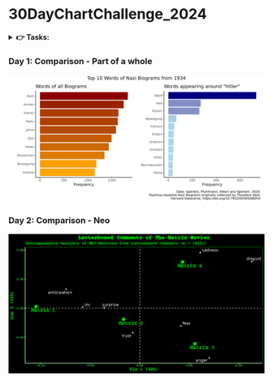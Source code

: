 # 30DayChartChallenge_2024

<details>
<summary><b> 👉️ Tasks: </b></summary>

 <img src="tasks.png" width="750em">

</details>

 
### Day 1: Comparison - Part of a whole

<img src="day1/plot.png" width="750em">

### Day 2: Comparison - Neo

<img src="day2/matrix_ca.png" width="750em">
